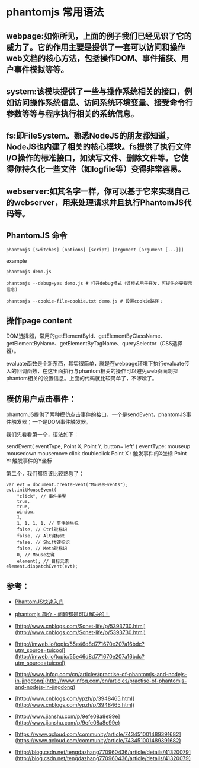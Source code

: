 # phantomjs 常用语法

## webpage:如你所见，上面的例子我们已经见识了它的威力了。它的作用主要是提供了一套可以访问和操作web文档的核心方法，包括操作DOM、事件捕获、用户事件模拟等等。

## system:该模块提供了一些与操作系统相关的接口，例如访问操作系统信息、访问系统环境变量、接受命令行参数等等与程序执行相关的系统信息。
## fs:即FileSystem。熟悉NodeJS的朋友都知道，NodeJS也内建了相关的核心模块。fs提供了执行文件I/O操作的标准接口，如读写文件、删除文件等。它使得你持久化一些文件（如logfile等）变得非常容易。

## webserver:如其名字一样，你可以基于它来实现自己的webserver，用来处理请求并且执行PhantomJS代码等。

## PhantomJS 命令
```
phantomjs [switches] [options] [script] [argument [argument [...]]]
```

example
```
phantomjs demo.js

phantomjs --debug=yes demo.js # 打开debug模式（该模式用于开发，可提供必要提示信息)

phantomjs --cookie-file=cookie.txt demo.js # 设置cookie路径：
```

## 操作page content

DOM选择器，常用的getElementById、getElementByClassName、getElementByName、getElementByTagName、querySelector（CSS选择器）。

evaluate函数是个新东西，其实很简单，就是在webpage环境下执行evaluate传入的回调函数，在这里面执行与phantom相关的操作可以避免web页面刺探phantom相关的设置信息。上面的代码就比较简单了，不啰嗦了。


## 模仿用户点击事件：

phantomJS提供了两种模仿点击事件的接口，一个是sendEvent，phantomJS事件触发器；一个是DOM事件触发器。

我们先看看第一个，语法如下：

sendEvent( eventType, Point X, Point Y, button='left' )
eventType: mouseup mousedown mousemove click doubleclick
Point X : 触发事件的X坐标
Point Y: 触发事件的Y坐标

第二个，我们都应该比较熟悉了：

```
var evt = document.createEvent("MouseEvents");
evt.initMouseEvent(
    "click", // 事件类型
    true,
    true,
    window,
    1,
    1, 1, 1, 1, // 事件的坐标
    false, // Ctrl键标识
    false, // Alt键标识
    false, // Shift键标识
    false, // Meta键标识
    0, // Mouse左键
    element); // 目标元素
element.dispatchEvent(evt);
```

## 参考：
- [PhantomJS快速入门](http://www.codesec.net/view/206245.html)
- [phantomjs 简介 - 问题都是可以解决的！](http://blog.csdn.net/tengdazhang770960436/article/details/41320079)
- [http://www.cnblogs.com/Sonet-life/p/5393730.html](http://www.cnblogs.com/Sonet-life/p/5393730.html)
- [http://imweb.io/topic/55e46d8d771670e207a16bdc?utm_source=tuicool](http://imweb.io/topic/55e46d8d771670e207a16bdc?utm_source=tuicool)
- [http://www.infoq.com/cn/articles/practise-of-phantomjs-and-nodejs-in-jingdong](http://www.infoq.com/cn/articles/practise-of-phantomjs-and-nodejs-in-jingdong)

- [http://www.cnblogs.com/ypzh/p/3948465.html](http://www.cnblogs.com/ypzh/p/3948465.html)
- [http://www.jianshu.com/p/9efe08a8e99e](http://www.jianshu.com/p/9efe08a8e99e)

- [https://www.qcloud.com/community/article/743451001489391682](https://www.qcloud.com/community/article/743451001489391682)

- [http://blog.csdn.net/tengdazhang770960436/article/details/41320079](http://blog.csdn.net/tengdazhang770960436/article/details/41320079)


